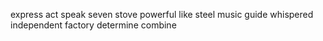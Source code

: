 express act speak seven stove powerful like steel music guide whispered independent factory determine combine